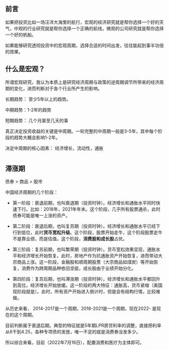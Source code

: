 ## 前言

如果把投资比如一场汪洋大海里的航行，宏观的经济研究就是帮你选择一个好的天气，中观的行业研究就是帮你选择一个正确的航线，微观的公司研究就是帮你选择一个好的帆船。

如果能够研究透彻投资中的宏观周期，选择合适的时间出发，往往能起到事半功倍的效果。

## 什么是宏观？

所谓宏观研究，我认为本质上是研究经济周期与政策的逆周期调节所带来的经济周期的变化，进而判断对于各个行业所产生的影响。



长期趋势： 至少5年以上的趋势。

中期趋势：1-2年的趋势

短期趋势： 几个月甚至几天的事

真正决定投资收益的关键是中周期。一轮完整的中周期一般是3-5年，其中每个阶段的趋势大概会影响1-2年。

决定中周期的核心因素： 经济增长，流动性，通胀

# 

## 滞涨期

债券 > 商品 > 股市

中国经济周期的几个阶段：

- 第一阶段：衰退前期，也叫衰退期（投资时钟）。经济增长和通胀水平同时快速下行。比如：2018年，2021年年末。这个阶段，几乎所有股票通杀，此时债券可能是唯一上涨的资产。

- 第二阶段：衰退后期，也叫复苏期（投资时钟）。经济增长和通胀水平已经下行到低位，此时**货币宽松升级**。这个阶段，股票开始走牛，这个阶段股票走牛不是靠业绩，而是估值。这个阶段，**消费股和成长股**占优。

- 第三阶段：复苏前期，也叫繁荣期（投资时钟）。货币宽松效果显现，通胀水平和经济增长开始恢复。此时，房地产作为抗通胀资产开始恢复，进而带动大宗商品上涨。这一阶段，金融股和顺周期股票（大宗商品如煤炭）等开始恢复，消费作为跨周期品种依旧坚挺，成长股由于业绩开始分化。

- 第四阶段：复苏后期，也叫滞涨期（投资时钟）。经济增长和通胀水平都回升到高位，经济增长开始放缓。这一阶段的两大特征：通胀高，货币紧缩（美国现阶段就是）。此时，所有资产开始进入倒计时，但是会有结构行情，比较难做。

从历史来看， 2014-2017是一个周期，2018-2021是一个周期，现在2022- 是现在的这个周期。

目前判断属于衰退后期。典型的特征就是5年期LPR房贷利率的调整，直接把利率从6干到4.25，各种专项债的发放，唯一不足的就是消费券没发多少。

所以综合来看，目前（2022年7月16日），配置消费和医疗为主体即可。
